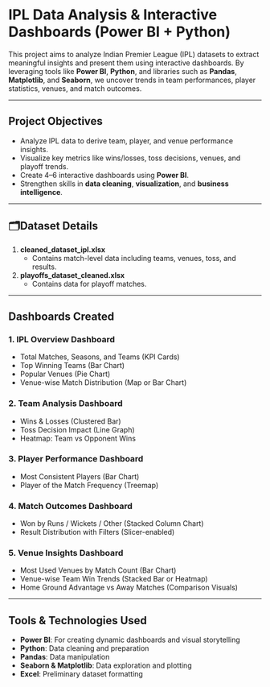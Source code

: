 # IPL Data Analysis & Interactive Dashboards (Power BI + Python)

This project aims to analyze Indian Premier League (IPL) datasets to extract meaningful insights and present them using interactive dashboards. By leveraging tools like **Power BI**, **Python**, and libraries such as **Pandas**, **Matplotlib**, and **Seaborn**, we uncover trends in team performances, player statistics, venues, and match outcomes.

---

## Project Objectives

- Analyze IPL data to derive team, player, and venue performance insights.
- Visualize key metrics like wins/losses, toss decisions, venues, and playoff trends.
- Create 4–6 interactive dashboards using **Power BI**.
- Strengthen skills in **data cleaning**, **visualization**, and **business intelligence**.

---

## 🗂Dataset Details

1. **cleaned_dataset_ipl.xlsx**  
   - Contains match-level data including teams, venues, toss, and results.
2. **playoffs_dataset_cleaned.xlsx**  
   - Contains data for playoff matches.

---

## Dashboards Created

### 1. IPL Overview Dashboard
- Total Matches, Seasons, and Teams (KPI Cards)
- Top Winning Teams (Bar Chart)
- Popular Venues (Pie Chart)
- Venue-wise Match Distribution (Map or Bar Chart)

### 2. Team Analysis Dashboard
- Wins & Losses (Clustered Bar)
- Toss Decision Impact (Line Graph)
- Heatmap: Team vs Opponent Wins

### 3. Player Performance Dashboard
- Most Consistent Players (Bar Chart)
- Player of the Match Frequency (Treemap)

### 4. Match Outcomes Dashboard
- Won by Runs / Wickets / Other (Stacked Column Chart)
- Result Distribution with Filters (Slicer-enabled)

### 5. Venue Insights Dashboard
- Most Used Venues by Match Count (Bar Chart)
- Venue-wise Team Win Trends (Stacked Bar or Heatmap)
- Home Ground Advantage vs Away Matches (Comparison Visuals)

---

## Tools & Technologies Used

- **Power BI**: For creating dynamic dashboards and visual storytelling
- **Python**: Data cleaning and preparation
- **Pandas**: Data manipulation
- **Seaborn & Matplotlib**: Data exploration and plotting
- **Excel**: Preliminary dataset formatting
